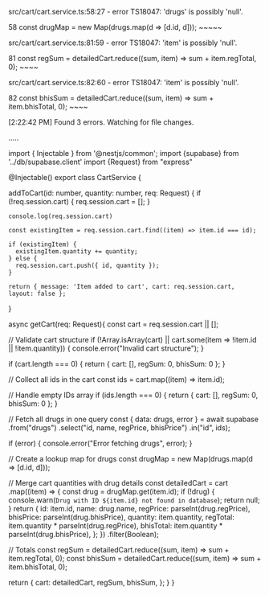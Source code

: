 src/cart/cart.service.ts:58:27 - error TS18047: 'drugs' is possibly 'null'.

58   const drugMap = new Map(drugs.map(d => [d.id, d]));
                             ~~~~~

src/cart/cart.service.ts:81:59 - error TS18047: 'item' is possibly 'null'.

81   const regSum = detailedCart.reduce((sum, item) => sum + item.regTotal, 0);
                                                             ~~~~

src/cart/cart.service.ts:82:60 - error TS18047: 'item' is possibly 'null'.

82   const bhisSum = detailedCart.reduce((sum, item) => sum + item.bhisTotal, 0);
                                                              ~~~~

[2:22:42 PM] Found 3 errors. Watching for file changes.

.....

import { Injectable } from '@nestjs/common';
import {supabase} from '../db/supabase.client'
import {Request} from "express"

@Injectable()
export class CartService {
  
  addToCart(id: number, quantity: number, req: Request) {
    if (!req.session.cart) {
      req.session.cart = [];
    }
    
    console.log(req.session.cart)

    const existingItem = req.session.cart.find((item) => item.id === id);

    if (existingItem) {
      existingItem.quantity += quantity;
    } else {
      req.session.cart.push({ id, quantity });
    }

    return { message: 'Item added to cart', cart: req.session.cart, layout: false };
  }
  
  async getCart(req: Request){
    const cart = req.session.cart || [];

  // Validate cart structure
  if (!Array.isArray(cart) || cart.some(item => !item.id || !item.quantity)) {
    console.error("Invalid cart structure");
  }

  if (cart.length === 0) {
    return { cart: [], regSum: 0, bhisSum: 0 };
  }

  // Collect all ids in the cart
  const ids = cart.map((item) => item.id);

  // Handle empty IDs array
  if (ids.length === 0) {
    return { cart: [], regSum: 0, bhisSum: 0 };
  }
  

  // Fetch all drugs in one query
  const { data: drugs, error } = await supabase
    .from("drugs")
    .select("id, name, regPrice, bhisPrice")
    .in("id", ids);

  if (error) {
    console.error("Error fetching drugs", error);
  }

  // Create a lookup map for drugs
  const drugMap = new Map(drugs.map(d => [d.id, d]));

  // Merge cart quantities with drug details
  const detailedCart = cart
    .map((item) => {
      const drug = drugMap.get(item.id);
      if (!drug) {
        console.warn(`Drug with ID ${item.id} not found in database`);
        return null;
      }
      return {
        id: item.id,
        name: drug.name,
        regPrice: parseInt(drug.regPrice),
        bhisPrice: parseInt(drug.bhisPrice),
        quantity: item.quantity,
        regTotal: item.quantity * parseInt(drug.regPrice),
        bhisTotal: item.quantity * parseInt(drug.bhisPrice),
      };
    })
    .filter(Boolean);

  // Totals
  const regSum = detailedCart.reduce((sum, item) => sum + item.regTotal, 0);
  const bhisSum = detailedCart.reduce((sum, item) => sum + item.bhisTotal, 0);

  return {
    cart: detailedCart,
    regSum,
    bhisSum,
  };
  }
}
